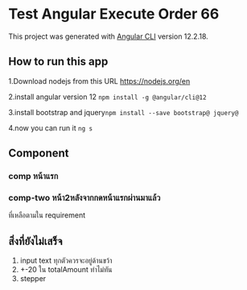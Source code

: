 # Test Angular Execute Order 66

This project was generated with [Angular CLI](https://github.com/angular/angular-cli) version 12.2.18.

## How to run this app

  1.Download nodejs from this URL https://nodejs.org/en
  
  2.install angular version 12 ``npm install -g @angular/cli@12``
  
  3.install bootstrap and  jquery``npm install --save bootstrap@ jquery@``
  
  4.now you can run it ``ng s``

## Component 
  ### comp หน้าแรก
  ### comp-two หน้า2หลังจากกดหน้าแรกผ่านมาแล้ว
  ที่เหลือตามใน requirement

## สิ่งที่ยังไม่เสร็จ
  1. input text ทุกตัวควรจะอยู่ด้านขว้า
  2. +-20 ใน totalAmount ทำไม่ทัน
  3. stepper

